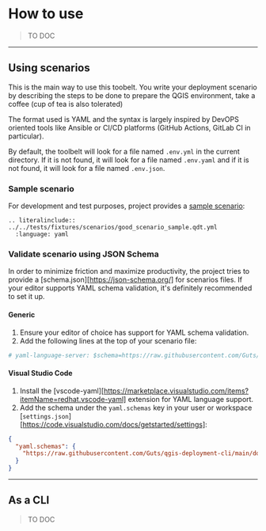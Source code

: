 # How to use

> TO DOC

----

## Using scenarios

This is the main way to use this toobelt. You write your deployment scenario by describing the steps to be done to prepare the QGIS environment, take a coffee (cup of tea is also tolerated)

The format used is YAML and the syntax is largely inspired by DevOPS oriented tools like Ansible or CI/CD platforms (GitHub Actions, GitLab CI in particular).

By default, the toolbelt will look for a file named `.env.yml` in the current directory. If it is not found, it will look for a file named `.env.yaml` and if it is not found, it will look for a file named `.env.json`.

### Sample scenario

For development and test purposes, project provides a [sample scenario](https://github.com/Guts/qgis-deployment-cli/blob/main/tests/fixtures/scenarios/good_scenario_sample.qdt.yml):

```{eval-rst}
.. literalinclude:: ../../tests/fixtures/scenarios/good_scenario_sample.qdt.yml
  :language: yaml
```

### Validate scenario using JSON Schema

In order to minimize friction and maximize productivity, the project tries to provide a [schema.json][https://json-schema.org/] for scenarios files. If your editor supports YAML schema validation, it's definitely recommended to set it up.

#### Generic

1. Ensure your editor of choice has support for YAML schema validation.
2. Add the following lines at the top of your scenario file:

``` yaml
# yaml-language-server: $schema=https://raw.githubusercontent.com/Guts/qgis-deployment-cli/main/docs/schemas/schema.json
```

#### Visual Studio Code

1. Install the [vscode-yaml][https://marketplace.visualstudio.com/items?itemName=redhat.vscode-yaml] extension for YAML language support.
2. Add the schema under the `yaml.schemas` key in your user or workspace [`settings.json`][https://code.visualstudio.com/docs/getstarted/settings]:

``` json
{
  "yaml.schemas": {
    "https://raw.githubusercontent.com/Guts/qgis-deployment-cli/main/docs/schemas/schema.json": "*.qdt.yml"
  }
}
```

----

## As a CLI

> TO DOC

